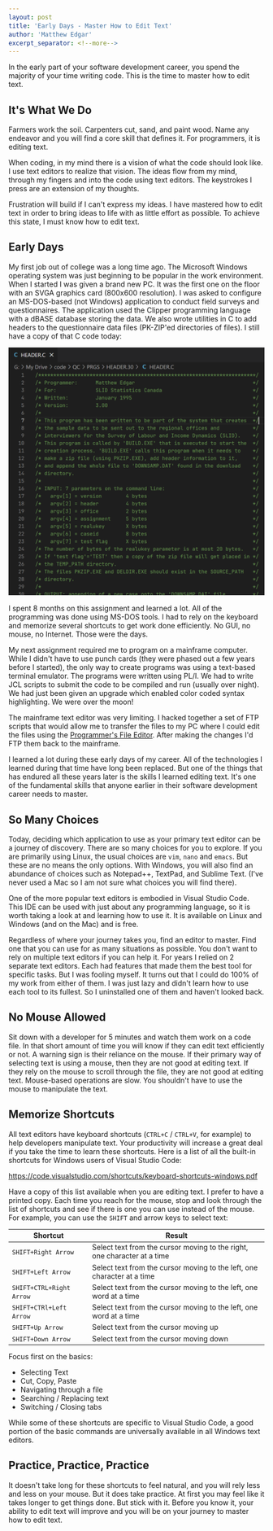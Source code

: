 ```yaml
---
layout: post
title: 'Early Days - Master How to Edit Text'
author: 'Matthew Edgar'
excerpt_separator: <!--more-->
---
```


In the early part of your software development career, you spend the majority of your time writing code. This is the time to master how to edit text.

<!--more-->

## It's What We Do

Farmers work the soil. Carpenters cut, sand, and paint wood. Name any endeavor and you will find a core skill that defines it. For programmers, it is editing text.

When coding, in my mind there is a vision of what the code should look like. I use text editors to realize that vision. The ideas flow from my mind, through my fingers and into the code using text editors. The keystrokes I press are an extension of my thoughts. 

Frustration will build if I can't express my ideas. I have mastered how to edit text in order to bring ideas to life with as little effort as possible. To achieve this state, I must know how to edit text.

## Early Days

My first job out of college was a long time ago. The Microsoft Windows operating system was just beginning to be popular in the work environment. When I started I was given a brand new PC. It was the first one on the floor with an SVGA graphics card (800x600 resolution). I was asked to configure an MS-DOS-based (not Windows) application to conduct field surveys and questionnaires. The application used the Clipper programming language with a dBASE database storing the data. We also wrote utilities in C to add headers to the questionnaire data files (PK-ZIP'ed directories of files). I still have a copy of that C code today:

![One of my first programs](/assets/img/header.png)

 I spent 8 months on this assignment and learned a lot. All of the programming was done using MS-DOS tools. I had to rely on the keyboard and memorize several shortcuts to get work done efficiently. No GUI, no mouse, no Internet. Those were the days.

My next assignment required me to program on a mainframe computer. While I didn't have to use punch cards (they were phased out a few years before I started), the only way to create programs was using a text-based terminal emulator. The programs were written using PL/I. We had to write JCL scripts to submit the code to be compiled and run (usually over night). We had just been given an upgrade which enabled color coded syntax highlighting. We were over the moon!

The mainframe text editor was very limiting. I hacked together a set of FTP scripts that would allow me to transfer the files to my PC where I could edit the files using the [Programmer's File Editor][pfe]. After making the changes I'd FTP them back to the mainframe.

I learned a lot during these early days of my career. All of the technologies I learned during that time have long been replaced. But one of the things that has endured all these years later is the skills I learned editing text. It's one of the fundamental skills that anyone earlier in their software development career needs to master.

## So Many Choices

Today, deciding which application to use as your primary text editor can be a journey of discovery. There are so many choices for you to explore. If you are primarily using Linux, the usual choices are `vim`, `nano` and `emacs`. But these are no means the only options. With Windows, you will also find an abundance of choices such as Notepad++, TextPad, and Sublime Text. (I've never used a Mac so I am not sure what choices you will find there).

One of the more popular text editors is embodied in Visual Studio Code. This IDE can be used with just about any programming language, so it is worth taking a look at and learning how to use it. It is available on Linux and Windows (and on the Mac) and is free.

Regardless of where your journey takes you, find an editor to master. Find one that you can use for as many situations as possible. You don't want to rely on multiple text editors if you can help it. For years I relied on 2 separate text editors. Each had features that made them the best tool for specific tasks. But I was fooling myself. It turns out that I could do 100% of my work from either of them. I was just lazy and didn't learn how to use each tool to its fullest. So I uninstalled one of them and haven't looked back.

## No Mouse Allowed

Sit down with a developer for 5 minutes and watch them work on a code file. In that short amount of time you will know if they can edit text efficiently or not. A warning sign is their reliance on the mouse. If their primary way of selecting text is using a mouse, then they are not good at editing text. If they rely on the mouse to scroll through the file, they are not good at editing text. Mouse-based operations are slow.  You shouldn't have to use the mouse to manipulate the text.

## Memorize Shortcuts

All text editors have keyboard shortcuts (`CTRL+C` / `CTRL+V`, for example) to help developers manipulate text. Your productivity will increase a great deal if you take the time to learn these shortcuts. Here is a list of all the built-in shortcuts for Windows users of Visual Studio Code:

https://code.visualstudio.com/shortcuts/keyboard-shortcuts-windows.pdf

Have a copy of this list available when you are editing text. I prefer to have a printed copy. Each time you reach for the mouse, stop and look through the list of shortcuts and see if there is one you can use instead of the mouse. For example, you can use the `SHIFT` and  arrow keys to select text:

Shortcut | Result
------------------- | -------------------
`SHIFT+Right Arrow` | Select text from the cursor moving to the right, one character at a time
`SHIFT+Left Arrow` | Select text from the cursor moving to the left, one character at a time
`SHIFT+CTRL+Right Arrow` | Select text from the cursor moving to the left, one word at a time
`SHIFT+CTRl+Left Arrow` | Select text from the cursor moving to the left, one word at a time
`SHIFT+Up Arrow` | Select text from the cursor moving up
`SHIFT+Down Arrow` | Select text from the cursor moving down

Focus first on the basics:

- Selecting Text
- Cut, Copy, Paste
- Navigating through a file
- Searching / Replacing text
- Switching / Closing tabs

While some of these shortcuts are specific to Visual Studio Code, a good portion of the basic commands are universally available in all Windows text editors.

## Practice, Practice, Practice

It doesn't take long for these shortcuts to feel natural, and you will rely less and less on your mouse. But it does take practice. At first you may feel like it takes longer to get things done. But stick with it. Before you know it, your ability to edit text will improve and you will be on your journey to master how to edit text.

[pfe]: https://en.wikipedia.org/wiki/Programmer%27s_File_Editor
